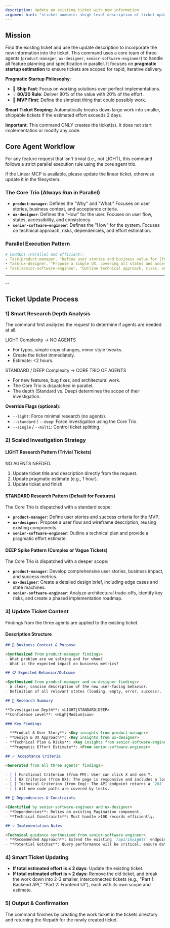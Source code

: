 ```yaml
---
description: Update an existing ticket with new information
argument-hint: "<ticket-number>: <high-level description of ticket updates>"
---
```


## Mission

Find the existing ticket and use the update description to incorporate the new information into the ticket.
This command uses a core team of three agents (`product-manager`, `ux-designer`, `senior-software-engineer`) to handle all feature planning and specification in parallel. It focuses on **pragmatic startup estimation** to ensure tickets are scoped for rapid, iterative delivery.

**Pragmatic Startup Philosophy**:

- 🚀 **Ship Fast**: Focus on working solutions over perfect implementations.
- 💡 **80/20 Rule**: Deliver 80% of the value with 20% of the effort.
- 🎯 **MVP First**: Define the simplest thing that could possibly work.

**Smart Ticket Scoping**: Automatically breaks down large work into smaller, shippable tickets if the estimated effort exceeds 2 days.

**Important**: This command ONLY creates the ticket(s). It does not start implementation or modify any code.

## Core Agent Workflow

For any feature request that isn't trivial (i.e., not LIGHT), this command follows a strict parallel execution rule using the core agent trio.

If the Linear MCP is available, please update the linear ticket, otherwise update it in the filesystem.

### The Core Trio (Always Run in Parallel)

- **`product-manager`**: Defines the "Why" and "What." Focuses on user stories, business context, and acceptance criteria.
- **`ux-designer`**: Defines the "How" for the user. Focuses on user flow, states, accessibility, and consistency.
- **`senior-software-engineer`**: Defines the "How" for the system. Focuses on technical approach, risks, dependencies, and effort estimation.

### Parallel Execution Pattern

```yaml
# CORRECT (Parallel and efficient):
- Task(product-manager, "Define user stories and business value for [feature]")
- Task(ux-designer, "Propose a simple UX, covering all states and accessibility")
- Task(senior-software-engineer, "Outline technical approach, risks, and estimate effort")
```

---

--

## Ticket Update Process

### 1) Smart Research Depth Analysis

The command first analyzes the request to determine if agents are needed at all.

LIGHT Complexity → NO AGENTS

- For typos, simple copy changes, minor style tweaks.
- Create the ticket immediately.
- Estimate: <2 hours.

STANDARD / DEEP Complexity → CORE TRIO OF AGENTS

- For new features, bug fixes, and architectural work.
- The Core Trio is dispatched in parallel.
- The depth (Standard vs. Deep) determines the scope of their investigation.

**Override Flags (optional)**:

- `--light`: Force minimal research (no agents).
- `--standard` / `--deep`: Force investigation using the Core Trio.
- `--single` / `--multi`: Control ticket splitting.

### 2\) Scaled Investigation Strategy

#### LIGHT Research Pattern (Trivial Tickets)

NO AGENTS NEEDED.

1. Update ticket title and description directly from the request.
2. Update pragmatic estimate (e.g., 1 hour).
3. Update ticket and finish.

#### STANDARD Research Pattern (Default for Features)

The Core Trio is dispatched with a standard scope:

- **`product-manager`**: Define user stories and success criteria for the MVP.
- **`ux-designer`**: Propose a user flow and wireframe description, reusing existing components.
- **`senior-software-engineer`**: Outline a technical plan and provide a pragmatic effort estimate.

#### DEEP Spike Pattern (Complex or Vague Tickets)

The Core Trio is dispatched with a deeper scope:

- **`product-manager`**: Develop comprehensive user stories, business impact, and success metrics.
- **`ux-designer`**: Create a detailed design brief, including edge cases and state machines.
- **`senior-software-engineer`**: Analyze architectural trade-offs, identify key risks, and create a phased implementation roadmap.

### 3\) Update Ticket Content

Findings from the three agents are applied to the existing ticket.

#### Description Structure

```markdown
## 🎯 Business Context & Purpose

<Synthesized from product-manager findings>
- What problem are we solving and for whom?
- What is the expected impact on business metrics?

## 📋 Expected Behavior/Outcome

<Synthesized from product-manager and ux-designer findings>
- A clear, concise description of the new user-facing behavior.
- Definition of all relevant states (loading, empty, error, success).

## 🔬 Research Summary

**Investigation Depth**: <LIGHT|STANDARD|DEEP>
**Confidence Level**: <High|Medium|Low>

### Key Findings

- **Product & User Story**: <Key insights from product-manager>
- **Design & UX Approach**: <Key insights from ux-designer>
- **Technical Plan & Risks**: <Key insights from senior-software-engineer>
- **Pragmatic Effort Estimate**: <From senior-software-engineer>

## ✅ Acceptance Criteria

<Generated from all three agents' findings>

- [ ] Functional Criterion (from PM): User can click X and see Y.
- [ ] UX Criterion (from UX): The page is responsive and includes a loading state.
- [ ] Technical Criterion (from Eng): The API endpoint returns a `201` on success.
- [ ] All new code paths are covered by tests.

## 🔗 Dependencies & Constraints

<Identified by senior-software-engineer and ux-designer>
- **Dependencies**: Relies on existing Pagination component.
- **Technical Constraints**: Must handle >10K records efficiently.

## 💡 Implementation Notes

<Technical guidance synthesized from senior-software-engineer>
- **Recommended Approach**: Extend the existing `/api/insights` endpoint...
- **Potential Gotchas**: Query performance will be critical; ensure database indexes are added.
```

### 4\) Smart Ticket Updating

- **If total estimated effort is ≤ 2 days**: Update the existing ticket.
- **If total estimated effort is \> 2 days**: Remove the old ticket, and break the work down into 2-3 smaller, interconnected tickets (e.g., "Part 1: Backend API," "Part 2: Frontend UI"), each with its own scope and estimate.

### 5\) Output & Confirmation

The command finishes by creating the work ticket in the tickets directory and returning the filepath for
the newly created ticket.
